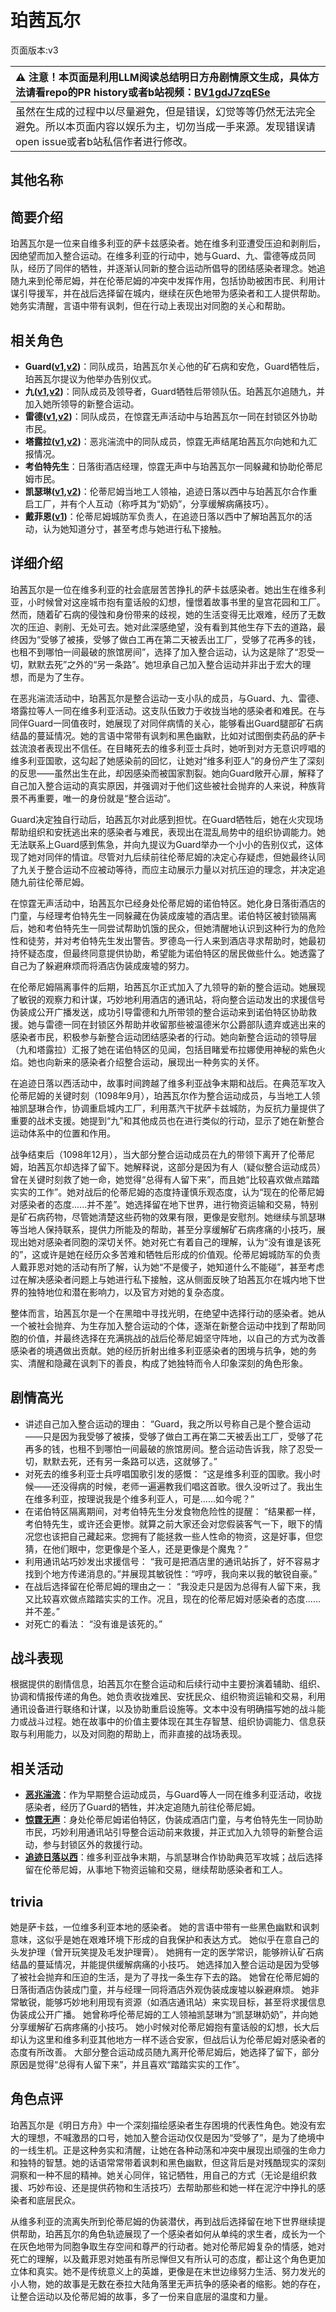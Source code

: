 # 珀茜瓦尔
页面版本:v3
 

| :warning: 注意！本页面是利用LLM阅读总结明日方舟剧情原文生成，具体方法请看repo的PR history或者b站视频：[BV1gdJ7zqESe](https://www.bilibili.com/video/BV1gdJ7zqESe/)         |
|:----------------------------|
| 虽然在生成的过程中以尽量避免，但是错误，幻觉等等仍然无法完全避免。所以本页面内容以娱乐为主，切勿当成一手来源。发现错误请open issue或者b站私信作者进行修改。|



## 其他名称

## 简要介绍
珀茜瓦尔是一位来自维多利亚的萨卡兹感染者。她在维多利亚遭受压迫和剥削后，因绝望而加入整合运动。在维多利亚的行动中，她与Guard、九、雷德等成员同队，经历了同伴的牺牲，并逐渐认同新的整合运动所倡导的团结感染者理念。她追随九来到伦蒂尼姆，并在伦蒂尼姆的冲突中发挥作用，包括协助被困市民、利用计谋引导援军，并在战后选择留在城内，继续在灰色地带为感染者和工人提供帮助。她务实清醒，言语中带有讽刺，但在行动上表现出对同胞的关心和帮助。
## 相关角色
-   **Guard([v1](../chars/extended_char_Guard.md),[v2](extended_char_Guard.md))**：同队成员，珀茜瓦尔关心他的矿石病和安危，Guard牺牲后，珀茜瓦尔提议为他举办告别仪式。
-   **九([v1](../chars/extended_char_jiu.md),[v2](extended_char_jiu.md))**：同队成员及领导者，Guard牺牲后带领队伍。珀茜瓦尔追随九，并加入她所领导的新整合运动。
-   **雷德([v1](../chars/extended_char_lei_de.md),[v2](extended_char_lei_de.md))**：同队成员，在惊霆无声活动中与珀茜瓦尔一同在封锁区外协助市民。
-   **塔露拉([v1](../chars/extended_char_386da9.md),[v2](extended_char_ta_lu_la.md))**：恶兆湍流中的同队成员，惊霆无声结尾珀茜瓦尔向她和九汇报情况。
-   **考伯特先生**：日落街酒店经理，惊霆无声中与珀茜瓦尔一同躲藏和协助伦蒂尼姆市民。
-   **凯瑟琳([v1](../chars/char_4162_cathy.md),[v2](char_4162_cathy.md))**：伦蒂尼姆当地工人领袖，追迹日落以西中与珀茜瓦尔合作重启工厂，并有个人互动（称呼其为“奶奶”，分享缓解病痛技巧）。
-   **戴菲恩([v1](../chars/char_4110_delphn.md))**：伦蒂尼姆城防军负责人，在追迹日落以西中了解珀茜瓦尔的活动，认为她知道分寸，甚至考虑与她进行私下接触。
## 详细介绍
珀茜瓦尔是一位在维多利亚的社会底层苦苦挣扎的萨卡兹感染者。她出生在维多利亚，小时候曾对这座城市抱有童话般的幻想，憧憬着故事书里的皇宫花园和工厂。然而，随着矿石病的侵蚀和身份带来的歧视，她的生活变得无比艰难，经历了无数次的压迫、剥削、无处可去。她对此深感绝望，没有看到其他生存下去的道路，最终因为“受够了被揍，受够了做白工再在第二天被丢出工厂，受够了花再多的钱，也租不到哪怕一间最破的旅馆房间”，选择了加入整合运动，认为这是除了“忍受一切，默默去死”之外的“另一条路”。她坦承自己加入整合运动并非出于宏大的理想，而是为了生存。

在恶兆湍流活动中，珀茜瓦尔是整合运动一支小队的成员，与Guard、九、雷德、塔露拉等人一同在维多利亚活动。这支队伍致力于收拢当地的感染者和难民。在与同伴Guard一同值夜时，她展现了对同伴病情的关心，能够看出Guard腿部矿石病结晶的蔓延情况。她的言语中常带有讽刺和黑色幽默，比如对试图倒卖药品的萨卡兹流浪者表现出不信任。在目睹死去的维多利亚士兵时，她听到对方无意识哼唱的维多利亚国歌，这勾起了她感染前的回忆，让她对“维多利亚人”的身份产生了深刻的反思——虽然出生在此，却因感染而被国家割裂。她向Guard敞开心扉，解释了自己加入整合运动的真实原因，并强调对于他们这些被社会抛弃的人来说，种族背景不再重要，唯一的身份就是“整合运动”。

Guard决定独自行动后，珀茜瓦尔对此感到担忧。在Guard牺牲后，她在火灾现场帮助组织和安抚逃出来的感染者与难民，表现出在混乱局势中的组织协调能力。她无法联系上Guard感到焦急，并向九提议为Guard举办一个小小的告别仪式，这体现了她对同伴的情谊。尽管对九后续前往伦蒂尼姆的决定心存疑虑，但她最终认同了九关于整合运动不应被动等待，而应主动展示力量以对抗压迫的理念，并决定追随九前往伦蒂尼姆。

在惊霆无声活动中，珀茜瓦尔已经身处伦蒂尼姆的诺伯特区。她化身日落街酒店的门童，与经理考伯特先生一同躲藏在伪装成废墟的酒店里。诺伯特区被封锁隔离后，她和考伯特先生一同尝试帮助饥饿的民众，但她清醒地认识到这种行为的危险性和徒劳，并对考伯特先生发出警告。罗德岛一行人来到酒店寻求帮助时，她最初持怀疑态度，但最终同意提供协助，希望能为诺伯特区的居民做些什么。她透露了自己为了躲避麻烦而将酒店伪装成废墟的努力。

在伦蒂尼姆隔离事件的后期，珀茜瓦尔正式加入了九领导的新的整合运动。她展现了敏锐的观察力和计谋，巧妙地利用酒店的通讯站，将向整合运动发出的求援信号伪装成公开广播发送，成功引导雷德和九所带领的整合运动来到诺伯特区协助救援。她与雷德一同在封锁区外帮助并收留那些被温德米尔公爵部队遗弃或逃出来的感染者市民，积极参与新整合运动团结感染者的行动。她向新整合运动的领导层（九和塔露拉）汇报了她在诺伯特区的见闻，包括目睹爱布拉娜使用神秘的紫色火焰。她也向新来的感染者介绍整合运动，展现出一种务实的关怀。

在追迹日落以西活动中，故事时间跨越了维多利亚战争末期和战后。在典范军攻入伦蒂尼姆的关键时刻（1098年9月），珀茜瓦尔作为整合运动成员，与当地工人领袖凯瑟琳合作，协调重启城内工厂，利用蒸汽干扰萨卡兹城防，为反抗力量提供了重要的战术支援。她提到“九”和其他成员也在进行类似的行动，显示了她在新整合运动体系中的位置和作用。

战争结束后（1098年12月），当大部分整合运动成员在九的带领下离开了伦蒂尼姆，珀茜瓦尔却选择了留下。她解释说，这部分是因为有人（疑似整合运动成员）曾在关键时刻救了她一命，她觉得“总得有人留下来”，而且她“比较喜欢做点踏踏实实的工作”。她对战后的伦蒂尼姆的态度持谨慎乐观态度，认为“现在的伦蒂尼姆对感染者的态度......并不差”。她选择留在地下世界，进行物资运输和交易，特别是矿石病药物，尽管她清楚这些药物的效果有限，更像是安慰剂。她继续与凯瑟琳等当地人保持联系，提供力所能及的帮助，甚至分享缓解矿石病疼痛的小技巧，展现出她对感染者同胞的深切关怀。她对死亡有着自己的理解，认为“没有谁是该死的”，这或许是她在经历众多苦难和牺牲后形成的价值观。伦蒂尼姆城防军的负责人戴菲恩对她的活动有所了解，认为她“不是傻子，她知道什么不能碰”，甚至考虑过在解决感染者问题上与她进行私下接触，这从侧面反映了珀茜瓦尔在城内地下世界的独特地位和潜在影响力，以及官方对她的复杂态度。

整体而言，珀茜瓦尔是一个在黑暗中寻找光明，在绝望中选择行动的感染者。她从一个被社会抛弃、为生存加入整合运动的个体，逐渐在新整合运动中找到了帮助同胞的价值，并最终选择在充满挑战的战后伦蒂尼姆坚守阵地，以自己的方式为改善感染者的境遇做出贡献。她的经历折射出维多利亚感染者的困境与抗争，她的务实、清醒和隐藏在讽刺下的善良，构成了她独特而令人印象深刻的角色形象。
## 剧情高光
- 讲述自己加入整合运动的理由：
“Guard，我之所以号称自己是个整合运动——只是因为我受够了被揍，受够了做白工再在第二天被丢出工厂，受够了花再多的钱，也租不到哪怕一间最破的旅馆房间。整合运动告诉我，除了忍受一切，默默去死，还有另一条路可以选，这就够了。”
- 对死去的维多利亚士兵哼唱国歌引发的感慨：
“这是维多利亚的国歌。我小时候——还没得病的时候，老师一遍遍教我们唱这首歌。很久没听过了。我出生在维多利亚，按理说我是个维多利亚人，可是......如今呢？”
- 在诺伯特区隔离期间，对考伯特先生分发食物危险性的提醒：
“结果都一样，考伯特先生，或许还会更惨。就算之前大家还会对您假装客气一下，眼下的情况您也该把自己藏起来。您拥有了能拯救一些人性命的物资，这是好事，但您猜，在他们眼中，您更像是个圣人，还是更像是个魔鬼？”
- 利用通讯站巧妙发出求援信号：
“我可是把酒店里的通讯站拆了，好不容易才找到个地方传递消息的。”并展现其敏锐性：“哼哼，我向来以我的敏锐自豪。”
- 在战后选择留在伦蒂尼姆的理由之一：
“我没走只是因为总得有人留下来，我又比较喜欢做点踏踏实实的工作。况且，现在的伦蒂尼姆对感染者的态度......并不差。”
- 对死亡的看法：
“没有谁是该死的。”
## 战斗表现
根据提供的剧情信息，珀茜瓦尔在整合运动和后续行动中主要扮演着辅助、组织、协调和情报传递的角色。她负责收拢难民、安抚民众、组织物资运输和交易，利用通讯设备进行联络和计谋，以及协助重启设施等。文本中没有明确描写她的战斗能力或战斗过程。她在故事中的价值主要体现在其生存智慧、组织协调能力、信息获取与利用能力，以及对同胞的帮助上，而非直接的战场表现。
## 相关活动
-   **[恶兆湍流](../stories/main_13.md)**：作为早期整合运动成员，与Guard等人一同在维多利亚活动，收拢感染者，经历了Guard的牺牲，并决定追随九前往伦蒂尼姆。
-   **[惊霆无声](../stories/main_12.md)**：身处伦蒂尼姆诺伯特区，伪装成酒店门童，与考伯特先生一同协助市民，巧妙利用通讯站引导整合运动前来救援，并正式加入九领导的新整合运动，参与封锁区外的救援行动。
-   **[追迹日落以西](../stories/act37side.md)**：维多利亚战争末期，与凯瑟琳合作协助典范军攻城；战后选择留在伦蒂尼姆，从事地下物资运输和交易，继续帮助感染者和工人。
## trivia
她是萨卡兹，一位维多利亚本地的感染者。
她的言语中带有一些黑色幽默和讽刺意味，这似乎是她在艰难环境下形成的自我保护和表达方式。
她似乎在意自己的头发护理（曾开玩笑提及毛发护理膏）。
她拥有一定的医学常识，能够辨认矿石病结晶的蔓延情况，并能提供缓解病痛的小技巧。
她选择加入整合运动是因为受够了被社会抛弃和压迫的生活，是为了寻找一条生存下去的路。
她曾在伦蒂尼姆的日落街酒店伪装成门童，并与经理一同将酒店外观伪装成废墟以躲避麻烦。
她非常敏锐，能够巧妙地利用现有资源（如酒店通讯站）来实现目标，甚至将求援信息伪装成公开广播。
她曾称呼伦蒂尼姆的工人领袖凯瑟琳为“凯瑟琳奶奶”，并向她分享缓解矿石病疼痛的小技巧。
她小时候对伦蒂尼姆抱有童话般的幻想，长大后却认为这里和维多利亚其他地方一样不适合安家，但战后认为伦蒂尼姆对感染者的态度有所改善。
大部分整合运动成员随九离开伦蒂尼姆后，她选择了留下，部分原因是觉得“总得有人留下来”，并且喜欢“踏踏实实的工作”。
## 角色点评
珀茜瓦尔是《明日方舟》中一个深刻描绘感染者生存困境的代表性角色。她没有宏大的理想，不喊激昂的口号，她加入整合运动仅仅是因为“受够了”，是为了绝境中的一线生机。正是这种务实和清醒，让她在各种动荡和冲突中展现出顽强的生命力和独特的智慧。她的话语常常带着讽刺和黑色幽默，但这背后是对残酷现实的深刻洞察和一种不屈的精神。她关心同伴，铭记牺牲，用自己的方式（无论是组织救援、巧妙布设、还是提供药物和生活技巧）去帮助那些和她一样在泥泞中挣扎的感染者和底层民众。

从维多利亚的流离失所到伦蒂尼姆的伪装潜伏，再到战后选择留在地下世界继续提供帮助，珀茜瓦尔的角色轨迹展现了一个感染者如何从单纯的求生者，成长为一个在灰色地带为同胞争取生存空间和尊严的行动者。她对伦蒂尼姆复杂的情感，她对死亡的理解，以及戴菲恩对她虽有所忌惮但又有所认可的态度，都让这个角色更加立体和真实。她不是传统意义上的英雄，更像是在末世边缘努力生活、努力发光的小人物，她的故事是无数在泰拉大陆角落里无声抗争的感染者的缩影。她的存在，让整合运动以及伦蒂尼姆的故事，多了一份来自底层的温度和力量。